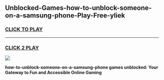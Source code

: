 
## Unblocked-Games-how-to-unblock-someone-on-a-samsung-phone-Play-Free-yliek
<h3>
<a href="https://premium76.site?title=how-to-unblock-someone-on-a-samsung-phone&ref=18A1">CLICK TO PLAY</a></h3>
<hr>

<h3>
<a href="https://premium76.site?title=how-to-unblock-someone-on-a-samsung-phone&ref=18A1">CLICK 2 PLAY</a>
  
</h3>

<a href="https://premium76.site?title=how-to-unblock-someone-on-a-samsung-phone&ref=18A1"><img src="https://clearcache.store/games.png"></a>


**how-to-unblock-someone-on-a-samsung-phone games unblocked: Your Gateway to Fun and Accessible Online Gaming**
